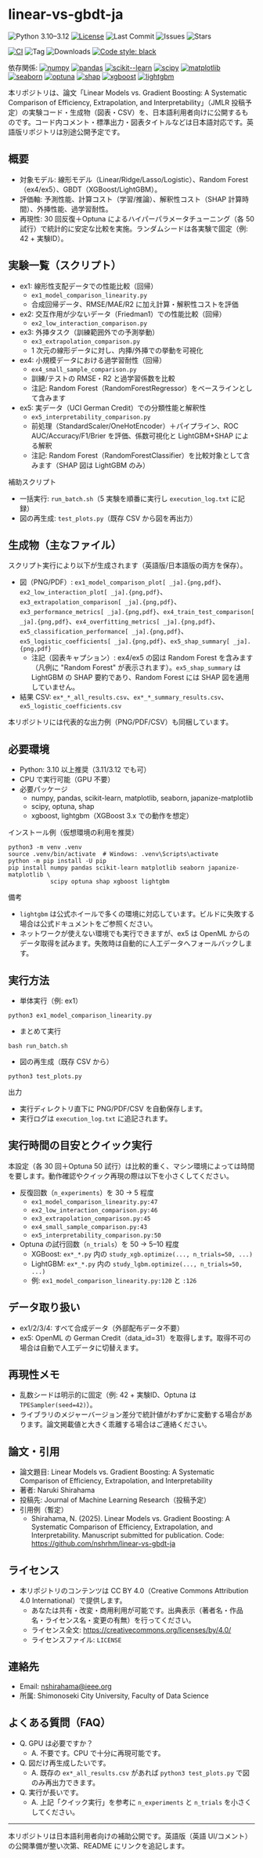 # linear-vs-gbdt-ja

![Python 3.10–3.12](https://img.shields.io/badge/Python-3.10%E2%80%933.12-blue)
[![License](https://img.shields.io/github/license/nshrhm/linear-vs-gbdt-ja)](LICENSE)
![Last Commit](https://img.shields.io/github/last-commit/nshrhm/linear-vs-gbdt-ja)
![Issues](https://img.shields.io/github/issues/nshrhm/linear-vs-gbdt-ja)
![Stars](https://img.shields.io/github/stars/nshrhm/linear-vs-gbdt-ja?style=social)

[![CI](https://github.com/nshrhm/linear-vs-gbdt-ja/actions/workflows/ci.yml/badge.svg)](https://github.com/nshrhm/linear-vs-gbdt-ja/actions/workflows/ci.yml)
![Tag](https://img.shields.io/github/v/tag/nshrhm/linear-vs-gbdt-ja?sort=semver)
![Downloads](https://img.shields.io/github/downloads/nshrhm/linear-vs-gbdt-ja/total)
[![Code style: black](https://img.shields.io/badge/code%20style-black-000000.svg)](https://github.com/psf/black)

依存関係: 
[![numpy](https://img.shields.io/badge/numpy-1.26.4-013243)](https://pypi.org/project/numpy/)
[![pandas](https://img.shields.io/badge/pandas-2.2.2-150458)](https://pypi.org/project/pandas/)
[![scikit--learn](https://img.shields.io/badge/scikit--learn-1.4.2-f89939)](https://pypi.org/project/scikit-learn/)
[![scipy](https://img.shields.io/badge/scipy-1.11.4-8CAAE6)](https://pypi.org/project/scipy/)
[![matplotlib](https://img.shields.io/badge/matplotlib-3.8.4-11557c)](https://pypi.org/project/matplotlib/)
[![seaborn](https://img.shields.io/badge/seaborn-0.13.2-4c72b0)](https://pypi.org/project/seaborn/)
[![optuna](https://img.shields.io/badge/optuna-3.6.1-3E79B5)](https://pypi.org/project/optuna/)
[![shap](https://img.shields.io/badge/SHAP-0.42.1-ff7f0e)](https://pypi.org/project/shap/)
[![xgboost](https://img.shields.io/badge/xgboost-3.0.0-EB5E28)](https://pypi.org/project/xgboost/)
[![lightgbm](https://img.shields.io/badge/lightgbm-4.3.0-017E4A)](https://pypi.org/project/lightgbm/)

本リポジトリは、論文「Linear Models vs. Gradient Boosting: A Systematic Comparison of Efficiency, Extrapolation, and Interpretability」（JMLR 投稿予定）の実験コード・生成物（図表・CSV）を、日本語利用者向けに公開するものです。コード内コメント・標準出力・図表タイトルなどは日本語対応です。英語版リポジトリは別途公開予定です。

## 概要
- 対象モデル: 線形モデル（Linear/Ridge/Lasso/Logistic）、Random Forest（ex4/ex5）、GBDT（XGBoost/LightGBM）。
- 評価軸: 予測性能、計算コスト（学習/推論）、解釈性コスト（SHAP 計算時間）、外挿性能、過学習耐性。
- 再現性: 30 回反復＋Optuna によるハイパーパラメータチューニング（各 50 試行）で統計的に安定な比較を実施。ランダムシードは各実験で固定（例: 42 + 実験ID）。

## 実験一覧（スクリプト）
- ex1: 線形性支配データでの性能比較（回帰）
  - `ex1_model_comparison_linearity.py`
  - 合成回帰データ、RMSE/MAE/R2 に加え計算・解釈性コストを評価
- ex2: 交互作用が少ないデータ（Friedman1）での性能比較（回帰）
  - `ex2_low_interaction_comparison.py`
- ex3: 外挿タスク（訓練範囲外での予測挙動）
  - `ex3_extrapolation_comparison.py`
  - 1 次元の線形データに対し、内挿/外挿での挙動を可視化
- ex4: 小規模データにおける過学習耐性（回帰）
  - `ex4_small_sample_comparison.py`
  - 訓練/テストの RMSE・R2 と過学習係数を比較
  - 注記: Random Forest（RandomForestRegressor）をベースラインとして含みます
- ex5: 実データ（UCI German Credit）での分類性能と解釈性
  - `ex5_interpretability_comparison.py`
  - 前処理（StandardScaler/OneHotEncoder）＋パイプライン、ROC AUC/Accuracy/F1/Brier を評価、係数可視化と LightGBM+SHAP による解釈
  - 注記: Random Forest（RandomForestClassifier）を比較対象として含みます（SHAP 図は LightGBM のみ）

補助スクリプト
- 一括実行: `run_batch.sh`（5 実験を順番に実行し `execution_log.txt` に記録）
- 図の再生成: `test_plots.py`（既存 CSV から図を再出力）

## 生成物（主なファイル）
スクリプト実行により以下が生成されます（英語版/日本語版の両方を保存）。
- 図（PNG/PDF）: `ex1_model_comparison_plot[ _ja].{png,pdf}`、`ex2_low_interaction_plot[ _ja].{png,pdf}`、`ex3_extrapolation_comparison[ _ja].{png,pdf}`、`ex3_performance_metrics[ _ja].{png,pdf}`、`ex4_train_test_comparison[ _ja].{png,pdf}`、`ex4_overfitting_metrics[ _ja].{png,pdf}`、`ex5_classification_performance[ _ja].{png,pdf}`、`ex5_logistic_coefficients[ _ja].{png,pdf}`、`ex5_shap_summary[ _ja].{png,pdf}`
  - 注記（図表キャプション）: ex4/ex5 の図は Random Forest を含みます（凡例に "Random Forest" が表示されます）。`ex5_shap_summary` は LightGBM の SHAP 要約であり、Random Forest には SHAP 図を適用していません。
- 結果 CSV: `ex*_*_all_results.csv`、`ex*_*_summary_results.csv`、`ex5_logistic_coefficients.csv`

本リポジトリには代表的な出力例（PNG/PDF/CSV）も同梱しています。

## 必要環境
- Python: 3.10 以上推奨（3.11/3.12 でも可）
- CPU で実行可能（GPU 不要）
- 必要パッケージ
  - numpy, pandas, scikit-learn, matplotlib, seaborn, japanize-matplotlib
  - scipy, optuna, shap
  - xgboost, lightgbm（XGBoost 3.x での動作を想定）

インストール例（仮想環境の利用を推奨）
```
python3 -m venv .venv
source .venv/bin/activate  # Windows: .venv\Scripts\activate
python -m pip install -U pip
pip install numpy pandas scikit-learn matplotlib seaborn japanize-matplotlib \
            scipy optuna shap xgboost lightgbm
```

備考
- `lightgbm` は公式ホイールで多くの環境に対応しています。ビルドに失敗する場合は公式ドキュメントをご参照ください。
- ネットワークが使えない環境でも実行できますが、ex5 は OpenML からのデータ取得を試みます。失敗時は自動的に人工データへフォールバックします。

## 実行方法
- 単体実行（例: ex1）
```
python3 ex1_model_comparison_linearity.py
```
- まとめて実行
```
bash run_batch.sh
```
- 図の再生成（既存 CSV から）
```
python3 test_plots.py
```

出力
- 実行ディレクトリ直下に PNG/PDF/CSV を自動保存します。
- 実行ログは `execution_log.txt` に追記されます。

## 実行時間の目安とクイック実行
本設定（各 30 回＋Optuna 50 試行）は比較的重く、マシン環境によっては時間を要します。動作確認やクイック再現の際は以下を小さくしてください。
- 反復回数（`n_experiments`）を 30 → 5 程度
  - `ex1_model_comparison_linearity.py:47`
  - `ex2_low_interaction_comparison.py:46`
  - `ex3_extrapolation_comparison.py:45`
  - `ex4_small_sample_comparison.py:43`
  - `ex5_interpretability_comparison.py:50`
- Optuna の試行回数（`n_trials`）を 50 → 5–10 程度
  - XGBoost: `ex*_*.py` 内の `study_xgb.optimize(..., n_trials=50, ...)`
  - LightGBM: `ex*_*.py` 内の `study_lgbm.optimize(..., n_trials=50, ...)`
  - 例: `ex1_model_comparison_linearity.py:120` と `:126`

## データ取り扱い
- ex1/2/3/4: すべて合成データ（外部配布データ不要）
- ex5: OpenML の German Credit（data_id=31）を取得します。取得不可の場合は自動で人工データに切替えます。

## 再現性メモ
- 乱数シードは明示的に固定（例: 42 + 実験ID、Optuna は `TPESampler(seed=42)`）。
- ライブラリのメジャーバージョン差分で統計値がわずかに変動する場合があります。論文掲載値と大きく乖離する場合はご連絡ください。

## 論文・引用
- 論文題目: Linear Models vs. Gradient Boosting: A Systematic Comparison of Efficiency, Extrapolation, and Interpretability
- 著者: Naruki Shirahama
- 投稿先: Journal of Machine Learning Research（投稿予定）
- 引用例（暫定）
  - Shirahama, N. (2025). Linear Models vs. Gradient Boosting: A Systematic Comparison of Efficiency, Extrapolation, and Interpretability. Manuscript submitted for publication. Code: https://github.com/nshrhm/linear-vs-gbdt-ja

## ライセンス
- 本リポジトリのコンテンツは CC BY 4.0（Creative Commons Attribution 4.0 International）で提供します。
  - あなたは共有・改変・商用利用が可能です。出典表示（著者名・作品名・ライセンス名・変更の有無）を行ってください。
  - ライセンス全文: https://creativecommons.org/licenses/by/4.0/
  - ライセンスファイル: `LICENSE`

## 連絡先
- Email: nshirahama@ieee.org
- 所属: Shimonoseki City University, Faculty of Data Science

## よくある質問（FAQ）
- Q. GPU は必要ですか？
  - A. 不要です。CPU で十分に再現可能です。
- Q. 図だけ再生成したいです。
  - A. 既存の `ex*_all_results.csv` があれば `python3 test_plots.py` で図のみ再出力できます。
- Q. 実行が長いです。
  - A. 上記「クイック実行」を参考に `n_experiments` と `n_trials` を小さくしてください。

---
本リポジトリは日本語利用者向けの補助公開です。英語版（英語 UI/コメント）の公開準備が整い次第、README にリンクを追記します。

